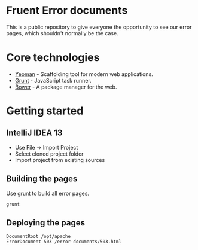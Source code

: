 Fruent Error documents
======================

This is a public repository to give everyone the opportunity to see our error pages, which shouldn't normally be the case.

# Core technologies

* [Yeoman](http://yeoman.io/) - Scaffolding tool for modern web applications.
* [Grunt](http://gruntjs.com/) - JavaScript task runner.
* [Bower](http://bower.io/) - A package manager for the web.

# Getting started

## IntelliJ IDEA 13

* Use File → Import Project
* Select cloned project folder
* Import project from existing sources

## Building the pages

Use grunt to build all error pages.

````bash
grunt
````

## Deploying the pages

````apacheconf
DocumentRoot /opt/apache
ErrorDocument 503 /error-documents/503.html
````
